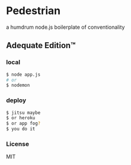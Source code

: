 # Pedestrian

a humdrum node.js boilerplate of conventionality

## Adequate Edition™

### local

```sh
$ node app.js
# or
$ nodemon
```

### deploy

```sh
$ jitsu maybe
$ or heroku
$ or app fog?
$ you do it
```

### License

MIT
